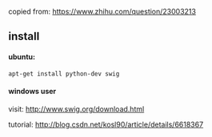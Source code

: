 copied from:
https://www.zhihu.com/question/23003213

## install 
#### ubuntu:

```
apt-get install python-dev swig
```

#### windows user

visit: http://www.swig.org/download.html

tutorial: http://blog.csdn.net/kosl90/article/details/6618367